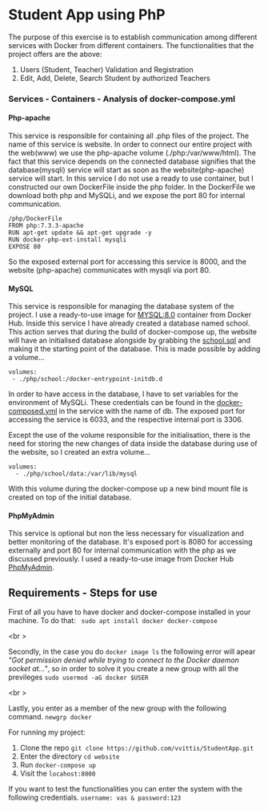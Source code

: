 # Student App using PhP
The purpose of this exercise is to establish communication among different services with Docker from different containers.
The functionalities that the project offers are the above:
1. Users (Student, Teacher) Validation and Registration 
2. Edit, Add, Delete, Search Student by authorized Teachers
### Services - Containers - Analysis of docker-compose.yml
#### Php-apache
This service is responsible for containing all .php files of the project. The name of this service is website.
In order to connect our entire project with the web(www) we use the php-apache volume (./php:/var/www/html).
The fact that this service depends on the connected database signifies that the database(mysqli) service
will start as soon as the website(php-apache) service will start.
In this service I do not use a ready to use container, but I constructed our own DockerFile inside the 
php folder. In the DockerFile we download both php and MySQLi, and we expose the port 80 for internal communication.
```
/php/DockerFile
FROM php:7.3.3-apache
RUN apt-get update && apt-get upgrade -y
RUN docker-php-ext-install mysqli
EXPOSE 80
```
So the exposed external port for accessing this service is 8000, and the website (php-apache)
communicates with mysqli via port 80.
#### MySQL
This service is responsible for managing the database system of the project. 
I use a ready-to-use image for [MYSQL:8.0](https://hub.docker.com/_/mysql) container from Docker Hub. 
Inside this service I have already created a database named school. This action serves that during the build of 
docker-compose up, the website will have an initialised database alongside  by grabbing the
[school.sql](php/school/school.sql) and making it the starting point of the database. This is made possible by adding 
a volume...
```
volumes:
 - ./php/school:/docker-entrypoint-initdb.d
```
In order to have access in the database, I have to set variables for the environment of MySQLi.
These credentials can be found in the [docker-composed.yml](docker-compose.yml) in the service with the name of db.
The exposed port for accessing the service is 6033, and the respective internal port is 3306.

Except the use of the volume responsible for the initialisation, there is the need for storing the new changes 
of data inside the database during use of the website, so I created an extra volume...
```
volumes:
  - ./php/school/data:/var/lib/mysql
```
With this volume during the docker-compose up a new bind mount file is created on top of the initial database. 
#### PhpMyAdmin
This service is optional but non the less necessary for visualization and better monitoring of the database.
It's exposed port is 8080 for accessing externally and port 80 for internal communication with the php as we discussed
previously. I used a ready-to-use image from Docker Hub [PhpMyAdmin](https://hub.docker.com/_/phpmyadmin).

## Requirements - Steps for use
First of all you have to have docker and docker-compose installed in your machine. To do that: ``` sudo apt install docker docker-compose```

<br \>

Secondly, in the case you do ```docker image ls``` the following error will apear _"Got permission denied while
trying to connect to the Docker daemon socket at..."_, so in order to solve it you create a new group with all the previleges ```sudo usermod -aG docker $USER``` 

<br \>

Lastly, you enter as a member of the new group with the following command. ```newgrp docker```
 
For running my project:
1. Clone the repo ```git clone https://github.com/vvittis/StudentApp.git```
2. Enter the directory ```cd website```
3. Run ```docker-compose up```
4. Visit the ``locahost:8000``

If you want to test the functionalities you can enter the system with the following credentials. ```username: vas & password:123```

 